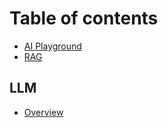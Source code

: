 # Table of contents

* [AI Playground](README.md)
* [RAG](../rag.md)

## LLM

* [Overview](llm/overview.md)
